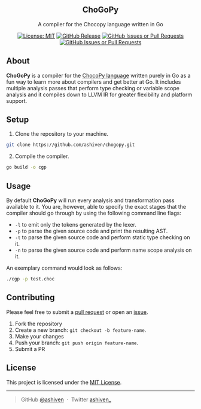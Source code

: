 <p align="center">
  <h2 align="center">ChoGoPy</h2>
</p>

<p align="center">
  A compiler for the Chocopy language written in Go
</p>

<div align="center">

[![License: MIT](https://img.shields.io/badge/License-MIT-yellow.svg)](https://opensource.org/licenses/MIT)
[![GitHub Release](https://img.shields.io/github/v/release/ashiven/chogopy)](https://github.com/ashiven/chogopy/releases)
[![GitHub Issues or Pull Requests](https://img.shields.io/github/issues/ashiven/chogopy)](https://github.com/ashiven/chogopy/issues)
[![GitHub Issues or Pull Requests](https://img.shields.io/github/issues-pr/ashiven/chogopy)](https://github.com/ashiven/chogopy/pulls)

</div>

## About

**ChoGoPy** is a compiler for the [ChocoPy language](https://chocopy.org/) written purely in Go as a fun way to learn more about compilers and get better at Go.
It includes multiple analysis passes that perform type checking or variable scope analysis and it compiles down to LLVM IR for greater flexibility and platform support.

## Setup

1. Clone the repository to your machine.

```bash
git clone https://github.com/ashiven/chogopy.git
```

2. Compile the compiler.

```bash
go build -o cgp
```

## Usage
By default **ChoGoPy** will run every analysis and transformation pass available to it. You are, however, able to specify the exact 
stages that the compiler should go through by using the following command line flags: 

- `-l` to emit only the tokens generated by the lexer.
- `-p` to parse the given source code and print the resulting AST.
- `-t` to parse the given source code and perform static type checking on it.
- `-n` to parse the given source code and perform name scope analysis on it.

An exemplary command would look as follows:

```bash
./cgp -p test.choc
```

## Contributing

Please feel free to submit a [pull request](https://github.com/ashiven/housekeepy/pulls) or open an [issue](https://github.com/ashiven/housekeepy/issues).

1. Fork the repository
2. Create a new branch: `git checkout -b feature-name`.
3. Make your changes
4. Push your branch: `git push origin feature-name`.
5. Submit a PR

## License

This project is licensed under the [MIT License](./LICENSE).

---

> GitHub [@ashiven](https://github.com/Ashiven) &nbsp;&middot;&nbsp;
> Twitter [ashiven\_](https://twitter.com/ashiven_)
